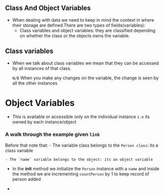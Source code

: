 ## Class And Object Variables

- When dealing with data we need to keep in mind the context in where their storage are defined.There are two types of fields(variables):
    - Class variables and object variables: they are classified depending on whether the class or the objects owns the variable.

## Class variables

- When we talk about class variables we mean that they can be accessed by all instances of that class.

  `N/B` When you make any changes on the variable, the change is seen by all the other instances
    
# Object Variables

- This is available or accessible only on the individual instance `i.e` its owned by each instance/object

 ### A walk through the example given `link`

Before that note that:
    - The variable class belongs to the `Person class`: its a class variable

    - The `name` variable belongs to the object: its an object variable
- In the __init__ method we initialize the `Person` instance with a `name` and inside the method we are incrementing `countPerson` by 1 to keep record of person added

- 